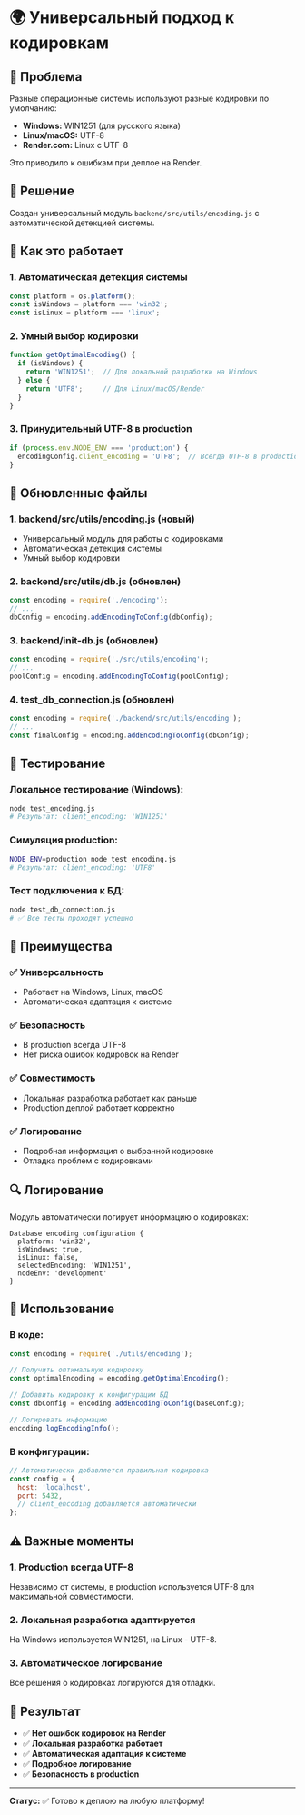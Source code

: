 # 🌍 Универсальный подход к кодировкам

## 🎯 Проблема

Разные операционные системы используют разные кодировки по умолчанию:
- **Windows:** WIN1251 (для русского языка)
- **Linux/macOS:** UTF-8
- **Render.com:** Linux с UTF-8

Это приводило к ошибкам при деплое на Render.

## 🚀 Решение

Создан универсальный модуль `backend/src/utils/encoding.js` с автоматической детекцией системы.

## 🔧 Как это работает

### 1. **Автоматическая детекция системы**
```javascript
const platform = os.platform();
const isWindows = platform === 'win32';
const isLinux = platform === 'linux';
```

### 2. **Умный выбор кодировки**
```javascript
function getOptimalEncoding() {
  if (isWindows) {
    return 'WIN1251';  // Для локальной разработки на Windows
  } else {
    return 'UTF8';     // Для Linux/macOS/Render
  }
}
```

### 3. **Принудительный UTF-8 в production**
```javascript
if (process.env.NODE_ENV === 'production') {
  encodingConfig.client_encoding = 'UTF8';  // Всегда UTF-8 в production
}
```

## 📁 Обновленные файлы

### 1. **backend/src/utils/encoding.js** (новый)
- Универсальный модуль для работы с кодировками
- Автоматическая детекция системы
- Умный выбор кодировки

### 2. **backend/src/utils/db.js** (обновлен)
```javascript
const encoding = require('./encoding');
// ...
dbConfig = encoding.addEncodingToConfig(dbConfig);
```

### 3. **backend/init-db.js** (обновлен)
```javascript
const encoding = require('./src/utils/encoding');
// ...
poolConfig = encoding.addEncodingToConfig(poolConfig);
```

### 4. **test_db_connection.js** (обновлен)
```javascript
const encoding = require('./backend/src/utils/encoding');
// ...
const finalConfig = encoding.addEncodingToConfig(dbConfig);
```

## 🧪 Тестирование

### Локальное тестирование (Windows):
```bash
node test_encoding.js
# Результат: client_encoding: 'WIN1251'
```

### Симуляция production:
```bash
NODE_ENV=production node test_encoding.js
# Результат: client_encoding: 'UTF8'
```

### Тест подключения к БД:
```bash
node test_db_connection.js
# ✅ Все тесты проходят успешно
```

## 🎯 Преимущества

### ✅ **Универсальность**
- Работает на Windows, Linux, macOS
- Автоматическая адаптация к системе

### ✅ **Безопасность**
- В production всегда UTF-8
- Нет риска ошибок кодировок на Render

### ✅ **Совместимость**
- Локальная разработка работает как раньше
- Production деплой работает корректно

### ✅ **Логирование**
- Подробная информация о выбранной кодировке
- Отладка проблем с кодировками

## 🔍 Логирование

Модуль автоматически логирует информацию о кодировках:

```
Database encoding configuration {
  platform: 'win32',
  isWindows: true,
  isLinux: false,
  selectedEncoding: 'WIN1251',
  nodeEnv: 'development'
}
```

## 🚀 Использование

### В коде:
```javascript
const encoding = require('./utils/encoding');

// Получить оптимальную кодировку
const optimalEncoding = encoding.getOptimalEncoding();

// Добавить кодировку к конфигурации БД
const dbConfig = encoding.addEncodingToConfig(baseConfig);

// Логировать информацию
encoding.logEncodingInfo();
```

### В конфигурации:
```javascript
// Автоматически добавляется правильная кодировка
const config = {
  host: 'localhost',
  port: 5432,
  // client_encoding добавляется автоматически
};
```

## ⚠️ Важные моменты

### 1. **Production всегда UTF-8**
Независимо от системы, в production используется UTF-8 для максимальной совместимости.

### 2. **Локальная разработка адаптируется**
На Windows используется WIN1251, на Linux - UTF-8.

### 3. **Автоматическое логирование**
Все решения о кодировках логируются для отладки.

## 🎉 Результат

- ✅ **Нет ошибок кодировок на Render**
- ✅ **Локальная разработка работает**
- ✅ **Автоматическая адаптация к системе**
- ✅ **Подробное логирование**
- ✅ **Безопасность в production**

---
**Статус:** ✅ Готово к деплою на любую платформу! 